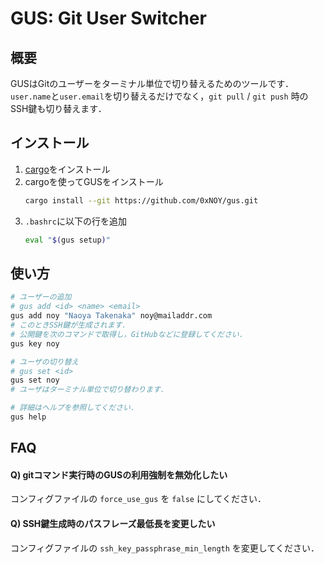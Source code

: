# GUS: Git User Switcher

## 概要

GUSはGitのユーザーをターミナル単位で切り替えるためのツールです．
`user.name`と`user.email`を切り替えるだけでなく，`git pull` / `git push` 時のSSH鍵も切り替えます．

## インストール

1. [cargo](https://doc.rust-lang.org/cargo/getting-started/installation.html)をインストール
2. cargoを使ってGUSをインストール  
   ```sh
   cargo install --git https://github.com/0xNOY/gus.git
   ```
3. `.bashrc`に以下の行を追加  
   ```sh
   eval "$(gus setup)"
   ```

## 使い方

```sh
# ユーザーの追加
# gus add <id> <name> <email>
gus add noy "Naoya Takenaka" noy@mailaddr.com
# このときSSH鍵が生成されます．
# 公開鍵を次のコマンドで取得し，GitHubなどに登録してください．
gus key noy

# ユーザの切り替え
# gus set <id>
gus set noy
# ユーザはターミナル単位で切り替わります．

# 詳細はヘルプを参照してください．
gus help
```

## FAQ

#### Q) gitコマンド実行時のGUSの利用強制を無効化したい

コンフィグファイルの `force_use_gus` を `false` にしてください．

#### Q) SSH鍵生成時のパスフレーズ最低長を変更したい

コンフィグファイルの `ssh_key_passphrase_min_length` を変更してください．